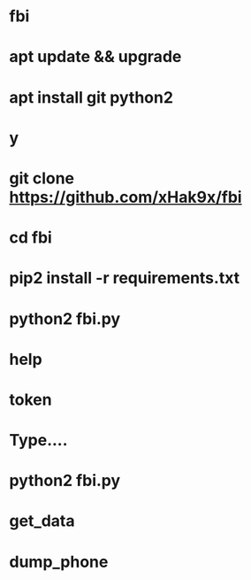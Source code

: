 # fbi
# apt update && upgrade
# apt install git python2
# y
# git clone https://github.com/xHak9x/fbi
# cd fbi
# pip2 install -r requirements.txt
# python2 fbi.py
# help
# token
# Type....
# python2 fbi.py
# get_data
# dump_phone

